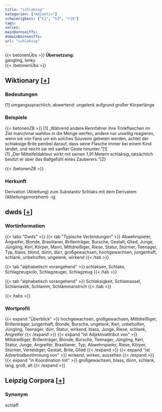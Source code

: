 ```yaml
---
title: "schlaksig"
kategorien: ["Adjektiv"]
schwierigkeit: ["k1", "h3", "r19"]
tags:
series:
mainDornseiffs:
domainDornseiffs:
url: "schlaksig"
---
```


{{< betonenÜbs >}}
**Übersetzung:**  
gangling, lanky  
{{< /betonenÜbs >}}

## Wiktionary [[+](https://de.wiktionary.org/wiki/schlaksig)]

### Bedeutungen
[1] umgangssprachlich, abwertend: ungelenk aufgrund großer Körperlänge  

### Beispiele
{{< betonenZB >}}
[1] „Während andere Rennfahrer ihre Trinkflaschen im Ziel manchmal wahllos in die Menge werfen, andere nur unwillig reagieren, wenn sie von Fans um ein solches Souvenir gebeten werden, achtet der schlaksige Brite penibel darauf, dass seine Flasche immer bei einem Kind landet, und reicht sie mit sanfter Geste hinunter.“[1]  
[1] „Der Mittelfeldakteur wirkt mit seinen 1,91 Metern schlaksig, tatsächlich besitzt er aber das Ballgefühl eines Zauberers.“[2]  

{{< /betonenZB >}}
### Herkunft
Derivation (Ableitung) zum Substantiv Schlaks mit dem Derivatem (Ableitungsmorphem) -ig  



## dwds [[+](https://www.dwds.de/wb/schlaksig)]

### Wortinformation
{{< tabs "Dwds" >}}
{{< tab "Typische Verbindungen" >}}
Abwehrspieler, Angreifer, Blonde, Brasilianer, Brillenträger, Bursche, Gestalt, Glied, Junge, Jüngling, Kerl, Körper, Mann, Mittdreißiger, Riese, Statur, Stürmer, Teenager, Typ, blass, blond, dünn, dürr, großgewachsen, hochgewachsen, jungenhaft, schlank, unbeholfen, ungelenk, wirkend
{{< /tab >}}

{{< tab "alphabetisch vorangehend" >}}
schlaksen, Schlaks, Schlagzeugsolo, Schlagzeuger, Schlagzeug
{{< /tab >}}

{{< tab "alphabetisch vorangehend" >}}
Schlaksigkeit, Schlamassel, Schlamastik, Schlamm, Schlämmanstrich
{{< /tab >}}

{{< /tabs >}}

### Wortprofil
{{< expand "Überblick" >}} hochgewachsen, großgewachsen, Mittdreißiger, Brillenträger, jungenhaft, Blonde, Bursche, ungelenk, Kerl, unbeholfen, Jüngling, Teenager, dürr, Statur, wirkend, blass, Junge, Riese, schlank, Angreifer {{< /expand >}}
{{< expand "ist Adjektivattribut von" >}} Mittdreißiger, Brillenträger, Blonde, Bursche, Teenager, Jüngling, Kerl, Statur, Junge, Angreifer, Brasilianer, Typ, Abwehrspieler, Riese, Körper, Stürmer, Verteidiger, Gestalt, Brite, Glied {{< /expand >}}
{{< expand "ist Adverbialbestimmung von" >}} wirkend, wirken, aussehen {{< /expand >}}
{{< expand "in Koordination mit" >}} großgewachsen, blass, dünn, schlank, lang, groß, alt {{< /expand >}}

## Leipzig Corpora [[+](https://corpora.uni-leipzig.de/en/res?word=schlaksig&corpusId=deu_newscrawl-public_2018)]


### Synonym
schlaff

